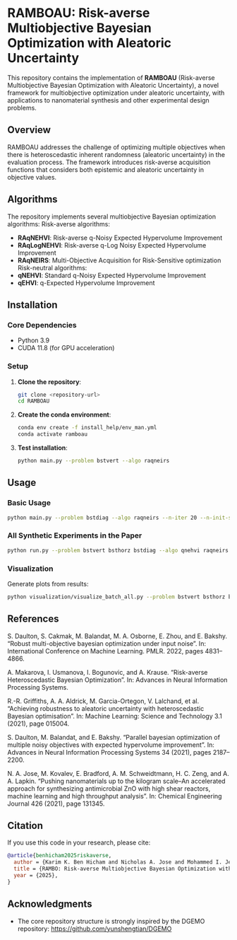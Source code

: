 # RAMBOAU: Risk-averse Multiobjective Bayesian Optimization with Aleatoric Uncertainty

This repository contains the implementation of **RAMBOAU** (Risk-averse Multiobjective Bayesian Optimization with Aleatoric Uncertainty), a novel framework for multiobjective optimization under aleatoric uncertainty, with applications to nanomaterial synthesis and other experimental design problems.

## Overview

RAMBOAU addresses the challenge of optimizing multiple objectives when there is heteroscedastic inherent randomness (aleatoric uncertainty) in the evaluation process. The framework introduces risk-averse acquisition functions that considers both epistemic and aleatoric uncertainty in objective values.

## Algorithms

The repository implements several multiobjective Bayesian optimization algorithms:
Risk-averse algorithms:
- **RAqNEHVI**: Risk-averse q-Noisy Expected Hypervolume Improvement
- **RAqLogNEHVI**: Risk-averse q-Log Noisy Expected Hypervolume Improvement  
- **RAqNEIRS**: Multi-Objective Acquisition for Risk-Sensitive optimization
Risk-neutral algorithms:
- **qNEHVI**: Standard q-Noisy Expected Hypervolume Improvement
- **qEHVI**: q-Expected Hypervolume Improvement

## Installation

### Core Dependencies

- Python 3.9
- CUDA 11.8 (for GPU acceleration)

### Setup

1. **Clone the repository**:
   ```bash
   git clone <repository-url>
   cd RAMBOAU
   ```

2. **Create the conda environment**:
   ```bash
   conda env create -f install_help/env_man.yml
   conda activate ramboau
   ```

3. **Test installation**:
   ```bash
   python main.py --problem bstvert --algo raqneirs
   ```

## Usage

### Basic Usage

```bash
python main.py --problem bstdiag --algo raqneirs --n-iter 20 --n-init-sample 6
```

### All Synthetic Experiments in the Paper

```bash
python run.py --problem bstvert bsthorz bstdiag --algo qnehvi raqneirs raqnehvi --n-seed 20 
```

### Visualization
Generate plots from results:
```bash
python visualization/visualize_batch_all.py --problem bstvert bsthorz bstdiag --algo qnehvi raqneirs raqnehvi --n-seed 20
```

## References
S. Daulton, S. Cakmak, M. Balandat, M. A. Osborne, E. Zhou, and E. Bakshy. “Robust multi-objective bayesian optimization under input noise”. In: International Conference on Machine Learning. PMLR. 2022, pages 4831–4866.

A. Makarova, I. Usmanova, I. Bogunovic, and A. Krause. “Risk-averse Heteroscedastic Bayesian Optimization”. In: Advances in Neural Information Processing Systems.

R.-R. Griffiths, A. A. Aldrick, M. Garcia-Ortegon, V. Lalchand, et al. “Achieving robustness to aleatoric uncertainty with heteroscedastic Bayesian optimisation”. In: Machine Learning: Science and Technology 3.1 (2021), page 015004.

S. Daulton, M. Balandat, and E. Bakshy. “Parallel bayesian optimization of multiple noisy objectives with expected hypervolume improvement”. In: Advances in Neural Information Processing Systems 34 (2021), pages 2187–2200.

N. A. Jose, M. Kovalev, E. Bradford, A. M. Schweidtmann, H. C. Zeng, and A. A. Lapkin. “Pushing nanomaterials up to the kilogram scale–An accelerated approach for synthesizing antimicrobial ZnO with high shear reactors, machine learning and high throughput analysis”. In: Chemical Engineering Journal 426 (2021), page 131345.

## Citation

If you use this code in your research, please cite:

```bibtex
@article{benhicham2025riskaverse,
  author = {Karim K. Ben Hicham and Nicholas A. Jose and Mohammed I. Jeraal and Jan G. Rittig and Alexei A. Lapkin},
  title = {RAMBO: Risk-averse Multiobjective Bayesian Optimization with Aleatoric Uncertainty for Nanomaterial Synthesis},
  year = {2025},
}
```

## Acknowledgments
- The core repository structure is strongly inspired by the DGEMO repository: https://github.com/yunshengtian/DGEMO
